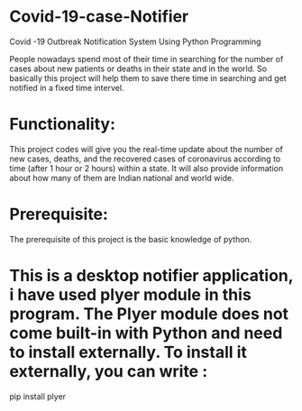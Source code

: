 # Covid-19-case-Notifier
Covid -19 Outbreak Notification System Using Python Programming

People nowadays spend most of their time in searching for the number of cases about new patients or deaths in their state and in the world. So basically this project will help them to save there time in searching and get notified in a fixed time intervel. 

# Functionality:
This project codes will give you the real-time update about the number of new cases, deaths, and the recovered cases of coronavirus according to time (after 1 hour or 2 hours) within a state. It will also provide information about how many of them are Indian national and world wide.

# Prerequisite:
The prerequisite of this project is the basic knowledge of python.

# This is a desktop notifier application, i have used plyer module in this program.  The Plyer module does not come built-in with Python and need to install externally. To install it externally, you can write : 
pip install plyer

